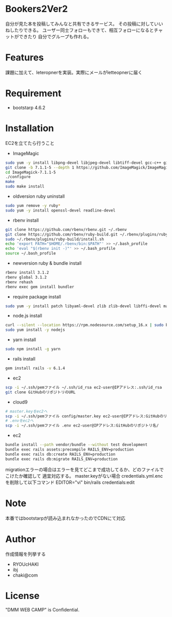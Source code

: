 # Bookers2Ver2

自分が見た本を投稿してみんなと共有できるサービス。
その投稿に対していいねしたりできる。
ユーザー同士フォローもできて、相互フォローになるとチャットができたり
自分でグループも作れる。


# Features

課題に加えて、leteropnerを実装。実際にメールがletteopnerに届く

# Requirement


* bootstarp 4.6.2

# Installation
EC2を立てたら行うこと

- ImageMagic
```bash
sudo yum -y install libpng-devel libjpeg-devel libtiff-devel gcc-c++ git
git clone -b 7.1.1-5 --depth 1 https://github.com/ImageMagick/ImageMagick.git ImageMagick-7.1.1-5
cd ImageMagick-7.1.1-5
./configure
make
sudo make install
```

- oldversion ruby uninstall
```bash
sudo yum remove -y ruby*
sudo yum -y install openssl-devel readline-devel
```

- rbenv install

```bash
git clone https://github.com/rbenv/rbenv.git ~/.rbenv
git clone https://github.com/rbenv/ruby-build.git ~/.rbenv/plugins/ruby-build
sudo ~/.rbenv/plugins/ruby-build/install.sh
echo 'export PATH="$HOME/.rbenv/bin:$PATH"' >> ~/.bash_profile
echo 'eval "$(rbenv init -)"' >> ~/.bash_profile
source ~/.bash_profile
```

- newversion ruby & bundle install
```bash
rbenv install 3.1.2
rbenv global 3.1.2
rbenv rehash
rbenv exec gem install bundler
```
- require package install
```bash
sudo yum -y install patch libyaml-devel zlib zlib-devel libffi-devel make autoconf automake libcurl-devel sqlite-devel mysql-devel
```
- node.js install
```bash
curl --silent --location https://rpm.nodesource.com/setup_16.x | sudo bash -
sudo yum install -y nodejs
```
- yarn install
```bash
sudo npm install -g yarn
```
- rails install
```bash
gem install rails -v 6.1.4
```
- ec2
```bash
scp -i ~/.ssh/pemファイル ~/.ssh/id_rsa ec2-user@IPアドレス:.ssh/id_rsa
git clone GitHubのリポジトリのURL
```

- cloud9
```bash
# master.keyをec2へ
scp -i ~/.ssh/pemファイル config/master.key ec2-user@IPアドレス:GitHubのリポジトリ名/config
# .envをec2へ
scp -i ~/.ssh/pemファイル .env ec2-user@IPアドレス:GitHubのリポジトリ名/
```

- ec2
```bash
bundle install --path vendor/bundle --without test development
bundle exec rails assets:precompile RAILS_ENV=production
bundle exec rails db:create RAILS_ENV=production
bundle exec rails db:migrate RAILS_ENV=production
```

migrationエラーの場合はエラーを見てどこまで成功してるか、どのファイルでこけたか確認して
適宜対応する。
master.keyがない場合
credentials.yml.encを削除して以下コマンド
EDITOR="vi" bin/rails credentials:edit

# Note

本番ではbootstarpが読み込まれなかったのでCDNにて対応

# Author

作成情報を列挙する

* RYOUcHAKI
* ibj
* chaki@com

# License


"DMM WEB CAMP" is Confidential.